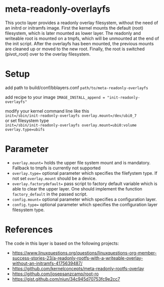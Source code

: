 # meta-readonly-overlayfs
This yocto layer provides a readonly overlay filesystem, without the need of an initrd or initramfs image. First the kernel mounts the default (root) filesystem, which is later mounted as lower layer. The readonly and writeable root is mounted on a tmpfs, which will be unmounted at the end of the init script. After the overlayfs has been mounted, the previous mounts are cleaned up or moved to the new root. Finally, the root is switched (pivot_root) over to the overlay filesystem.

# Setup
add path to build/conf/bblayers.conf
  `path/to/meta-readonly-overlayfs` 
  
add recipe to your image
  `IMAGE_INSTALL_append = "init-readonly-overlayfs"`
  
modify your kernel command line like this \
  `init=/sbin/init-readonly-overlayfs overlay.mount=/dev/ubi0_7`\
or set filesystem type \
  `init=/sbin/init-readonly-overlayfs overlay.mount=ubi0:volume overlay.type=ubifs`

# Parameter
 * `overlay.mount=` holds the upper file system mount and is mandatory. Fallback to tmpfs is currently not supported
 * `overlay.type=` optional parameter which specifies the filefystem type. If not set `overlay.mount` should be a device.
 * `overlay.factorydefault=` pass script to factory default variable which is able to clear the upper layer. One should implement the function `factory_default` in the passed script.
 * `config.mount=` optional parameter which specifies a configuration layer.
 * `config.type=` optional parameter which specifies the configuration layer filesystem type.

# References
The code in this layer is based on the following projects:
* https://www.linuxquestions.org/questions/linuxquestions-org-member-success-stories-23/a-readonly-rootfs-with-a-writeable-overlay-without-an-initramfs-4175639487/
* https://github.com/kernelconcepts/meta-readonly-rootfs-overlay
* https://github.com/josepsanzcamp/root-ro
* https://gist.github.com/niun/34c945d70753fc9e2cc7

